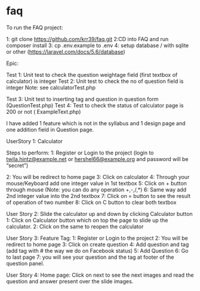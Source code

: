 # faq
 
 To run the FAQ project:
 
 1: git clone https://github.com/krr39/faq.git
 2:CD into FAQ and run composer install
 3: cp .env.example to .env
 4: setup database / with sqlite or other (https://laravel.com/docs/5.6/database)
 
Epic:

Test 1: Unit test to check the question weightage field (first textbox of calculator) is integer
Test 2: Unit test to check the no of question field is integer
Note: see calculatorTest.php

Test 3: Unit test to inserting tag and question  in question form (QuestionTest.php)
Test 4: Test to check the status of calculator page is 200 or not ( ExampleText.php)

I have added 1 feature which is not in the syllabus and 1 design page and one addition field in Question page.

UserStory 1: Calculator

Steps to perform:
1: Register or Login to the project (login to twila.hintz@example.net or hershel66@example.org and password will be “secret”)

2: You will be redirect to home page
3: Click on calculator 
4: Through your mouse/Keyboard add one integer value in 1st textbox
5: Click on + button through mouse (Note: you can do any operation +,-,/,*)
6: Same way add 2nd integer value into the 2nd textbox
7: Click on = button to see the result of operation of two number
8: Click on C button to clear both textbox


User Story 2: Slide the calculator up and down by clicking Calculator button
1: Click on Calculator button which on top the page to slide up the calculator.
2: Click on the same to reopen the calculator

User Story 3: Feature Tag:
1: Register or Login to the project
2: You will be redirect to home page
3: Click on create question
4: Add question and tag (add tag with # the way we do on Facebook status)
5: Add Question
6: Go to last page
7: you will see your question and the tag at footer of the question panel.


User Story 4: Home page:
Click on next to see the next images and read the question and answer present over the slide images.
